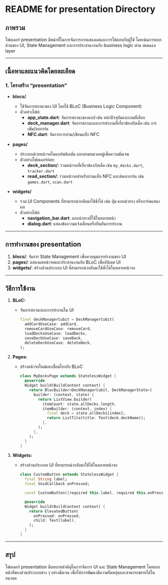 # README for presentation Directory

## ภาพรวม

โฟลเดอร์ presentation มีหน้าที่ในการจัดการการแสดงผลและการโต้ตอบกับผู้ใช้ โดยเน้นการแยกส่วนของ UI, State Management และการประสานงานกับ business logic ผ่าน `domain` layer

---

## เนื้อหาและแนวคิดโดยละเอียด

### **1. โครงสร้าง “presentation”**

- **blocs/**
  - ใช้จัดการสถานะของ UI โดยใช้ BLoC (Business Logic Component)
  - ตัวอย่างไฟล์:
    - **app_state.dart**: จัดการสถานะของแอป เช่น หน้าปัจจุบันและเกมที่เลือก
    - **deck_manager.dart**: จัดการสถานะและการทำงานที่เกี่ยวข้องกับเด็ค เช่น การเพิ่ม/ลบการ์ด
    - **NFC.dart**: จัดการการอ่าน/เขียนแท็ก NFC

- **pages/**
  - ประกอบด้วยหน้าจอในแอปพลิเคชัน แยกตามหมวดหมู่เพื่อความชัดเจน
  - ตัวอย่างโฟลเดอร์ย่อย:
    - **deck_section/**: รวมหน้าจอที่เกี่ยวข้องกับเด็ค เช่น `my_decks.dart`, `tracker.dart`
    - **read_section/**: รวมหน้าจอสำหรับอ่านแท็ก NFC และค้นหาการ์ด เช่น `games.dart`, `scan.dart`

- **widgets/**
  - รวม UI Components ที่สามารถนำกลับมาใช้ซ้ำได้ เช่น ปุ่ม แถบนำทาง หรือการ์ดแสดงผล
  - ตัวอย่างไฟล์:
    - **navigation_bar.dart**: แถบนำทางที่ใช้ในหลายหน้า
    - **dialog.dart**: แสดงข้อความแจ้งเตือนหรือยืนยันการทำงาน

---

## การทำงานของ presentation

1. **blocs/**: จัดการ State Management เพื่อควบคุมการทำงานของ UI
2. **pages/**: แสดงผลหน้าจอและประสานงานกับ BLoC เพื่ออัปเดต UI
3. **widgets/**: สร้างส่วนประกอบ UI ที่สามารถนำกลับมาใช้ซ้ำได้ในหลายหน้าจอ

---

## วิธีการใช้งาน

1. **BLoC:**
   - จัดการสถานะและการทำงานใน UI
     ```dart
     final deckManagerCubit = DeckManagerCubit(
       addCardUseCase: addCard,
       removeCardUseCase: removeCard,
       loadDecksUseCase: loadDecks,
       saveDeckUseCase: saveDeck,
       deleteDeckUseCase: deleteDeck,
     );
     ```

2. **Pages:**
   - สร้างหน้าจอใหม่และเชื่อมโยงกับ BLoC
     ```dart
     class MyDecksPage extends StatelessWidget {
       @override
       Widget build(BuildContext context) {
         return BlocBuilder<DeckManagerCubit, DeckManagerState>(
           builder: (context, state) {
             return ListView.builder(
               itemCount: state.allDecks.length,
               itemBuilder: (context, index) {
                 final deck = state.allDecks[index];
                 return ListTile(title: Text(deck.deckName));
               },
             );
           },
         );
       }
     }
     ```

3. **Widgets:**
   - สร้างส่วนประกอบ UI ที่สามารถนำกลับมาใช้ได้ในหลายหน้าจอ
     ```dart
     class CustomButton extends StatelessWidget {
       final String label;
       final VoidCallback onPressed;

       const CustomButton({required this.label, required this.onPressed});

       @override
       Widget build(BuildContext context) {
         return ElevatedButton(
           onPressed: onPressed,
           child: Text(label),
         );
       }
     }
     ```

---

## สรุป

โฟลเดอร์ presentation มีบทบาทสำคัญในการจัดการ UI และ State Management โดยแยกหน้าที่ของส่วนประกอบต่าง ๆ อย่างชัดเจน เพื่อให้การพัฒนามีความยืดหยุ่นและสามารถขยายได้ในอนาคต

